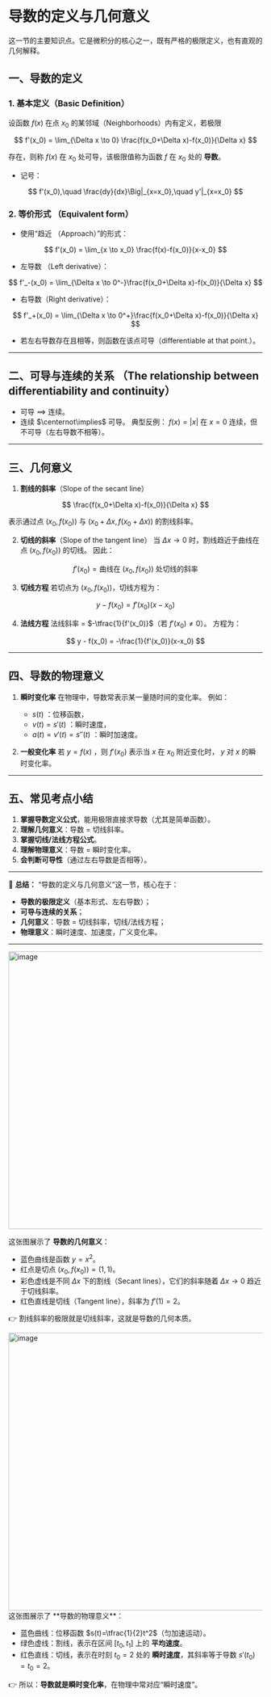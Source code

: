 # 导数的定义与几何意义
这一节的主要知识点。它是微积分的核心之一，既有严格的极限定义，也有直观的几何解释。

## 一、导数的定义

### 1. 基本定义（Basic Definition）

设函数 $f(x)$ 在点 $x_0$ 的某邻域（Neighborhoods）内有定义，若极限

$$
f'(x_0) = \lim_{\Delta x \to 0} \frac{f(x_0+\Delta x)-f(x_0)}{\Delta x}
$$

存在，则称 $f(x)$ 在 $x_0$ 处可导，该极限值称为函数 $f$ 在 $x_0$ 处的 **导数**。

* 记号：

$$
f'(x_0),\quad \frac{dy}{dx}\Big|_{x=x_0},\quad y'|_{x=x_0}
$$

### 2. 等价形式 （Equivalent form）

* 使用“趋近 （Approach）”的形式：

$$
f'(x_0) = \lim_{x \to x_0} \frac{f(x)-f(x_0)}{x-x_0}
$$
* 左导数 （Left derivative）：

$$
f'_-(x_0) = \lim_{\Delta x \to 0^-}\frac{f(x_0+\Delta x)-f(x_0)}{\Delta x}
$$
* 右导数（Right derivative）：

$$
f'_+(x_0) = \lim_{\Delta x \to 0^+}\frac{f(x_0+\Delta x)-f(x_0)}{\Delta x}
$$
* 若左右导数存在且相等，则函数在该点可导（differentiable at that point.）。

---

## 二、可导与连续的关系 （The relationship between differentiability and continuity）

* 可导 $\implies$ 连续。
* 连续 $\centernot\implies$ 可导。
  典型反例： $f(x)=|x|$ 在 $x=0$ 连续，但不可导（左右导数不相等）。

---

## 三、几何意义

1. **割线的斜率**（Slope of the secant line）

$$
\frac{f(x_0+\Delta x)-f(x_0)}{\Delta x}
$$

   表示通过点 $(x_0, f(x_0))$ 与 $(x_0+\Delta x, f(x_0+\Delta x))$ 的割线斜率。

2. **切线的斜率**（Slope of the tangent line）
   当 $\Delta x \to 0$ 时，割线趋近于曲线在点 $(x_0,f(x_0))$ 的切线。
   因此：

$$
f'(x_0) = \text{曲线在 } (x_0,f(x_0)) \text{ 处切线的斜率}
$$

3. **切线方程**
   若切点为 $(x_0,f(x_0))$，切线方程为：

$$
y - f(x_0) = f'(x_0)(x-x_0)
$$

4. **法线方程**
   法线斜率 = $-\tfrac{1}{f'(x_0)}$（若 $f'(x_0)\ne 0$）。
   方程为：

$$
y - f(x_0) = -\frac{1}{f'(x_0)}(x-x_0)
$$

---

## 四、导数的物理意义

1. **瞬时变化率**
   在物理中，导数常表示某一量随时间的变化率。
   例如：

   * $s(t)$ ：位移函数，
   * $v(t)=s'(t)$ ：瞬时速度，
   * $a(t)=v'(t)=s''(t)$ ：瞬时加速度。

2. **一般变化率**
   若 $y=f(x)$ ，则 $f'(x_0)$ 表示当 $x$ 在 $x_0$ 附近变化时， $y$ 对 $x$ 的瞬时变化率。

---

## 五、常见考点小结

1. **掌握导数定义公式**，能用极限直接求导数（尤其是简单函数）。
2. **理解几何意义**：导数 = 切线斜率。
3. **掌握切线/法线方程公式**。
4. **理解物理意义**：导数 = 瞬时变化率。
5. **会判断可导性**（通过左右导数是否相等）。

---

📌 **总结：**
“导数的定义与几何意义”这一节，核心在于：

* **导数的极限定义**（基本形式、左右导数）；
* **可导与连续的关系**；
* **几何意义**：导数 = 切线斜率，切线/法线方程；
* **物理意义**：瞬时速度、加速度，广义变化率。

---
<img width="700" height="550" alt="image" src="https://github.com/user-attachments/assets/93f17a8b-3140-467d-8c49-48ff9da01f00" />

这张图展示了 **导数的几何意义**：

* 蓝色曲线是函数 $y=x^2$。
* 红点是切点 $(x_0,f(x_0))=(1,1)$。
* 彩色虚线是不同 $\Delta x$ 下的割线（Secant lines），它们的斜率随着 $\Delta x \to 0$ 趋近于切线斜率。
* 红色直线是切线（Tangent line），斜率为 $f'(1)=2$。

👉 割线斜率的极限就是切线斜率，这就是导数的几何本质。

<img width="700" height="550" alt="image" src="https://github.com/user-attachments/assets/833a5020-d0f3-40d5-9f4e-c67ad19e4a93" />
这张图展示了 **导数的物理意义**：

* 蓝色曲线：位移函数 $s(t)=\tfrac{1}{2}t^2$（匀加速运动）。
* 绿色虚线：割线，表示在区间 $[t_0,t_1]$ 上的 **平均速度**。
* 红色直线：切线，表示在时刻 $t_0=2$ 处的 **瞬时速度**，其斜率等于导数 $s'(t_0)=t_0=2$。

👉 所以：**导数就是瞬时变化率**，在物理中常对应“瞬时速度”。

